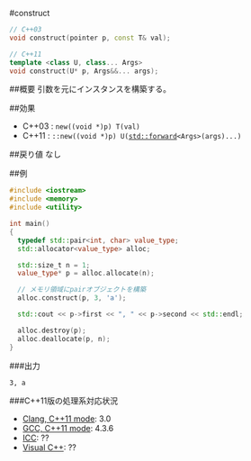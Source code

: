 #construct
```cpp
// C++03
void construct(pointer p, const T& val);

// C++11
template <class U, class... Args>
void construct(U* p, Args&&... args);
```

##概要
引数を元にインスタンスを構築する。


##効果
- C++03 : `new((void *)p) T(val)`
- C++11 : `::new((void *)p) U(`[`std::forward`](/reference/utility/forward.md)`<Args>(args)...)`


##戻り値
なし


##例
```cpp
#include <iostream>
#include <memory>
#include <utility>

int main()
{
  typedef std::pair<int, char> value_type;
  std::allocator<value_type> alloc;

  std::size_t n = 1;
  value_type* p = alloc.allocate(n);

  // メモリ領域にpairオブジェクトを構築
  alloc.construct(p, 3, 'a');

  std::cout << p->first << ", " << p->second << std::endl;

  alloc.destroy(p);
  alloc.deallocate(p, n);
}
```

###出力
```
3, a
```


###C++11版の処理系対応状況
- [Clang, C++11 mode](/implementation#clang.md): 3.0
- [GCC, C++11 mode](/implementation#gcc.md): 4.3.6
- [ICC](/implementation#icc.md): ??
- [Visual C++](/implementation#visual_cpp.md): ??


